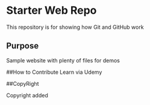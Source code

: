 # Starter Web Repo

This repository is for showing how Git and GitHub work

## Purpose

Sample website with plenty of files for demos

##How to Contribute
Learn via Udemy

##CopyRight 

Copyright added